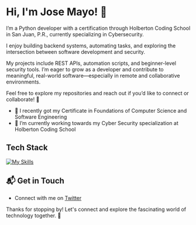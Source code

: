 # Hi, I'm Jose Mayo! 👋

I’m a Python developer with a certification through Holberton Coding School in San Juan, P.R., currently specializing in Cybersecurity.

I enjoy building backend systems, automating tasks, and exploring the intersection between software development and security.

My projects include REST APIs, automation scripts, and beginner-level security tools. I’m eager to grow as a developer and contribute to meaningful, real-world software—especially in remote and collaborative environments.

Feel free to explore my repositories and reach out if you’d like to connect or collaborate! 🚀
<!--
![Jose Mayo's Stats](https://github-readme-stats.vercel.app/api?username=MayitoPR3&theme=vue-dark&show_icons=true&hide_border=true&count_private=true)

## 🚀 About Me
-->
- 🔭 I recently got my Certificate in Foundations of Computer Science and Software Engineering
- 🌱 I’m currently working towards my Cyber Security specialization at Holberton Coding School
<!--
- 📝 I write in-depth, long-form articles on my website [theenthusiast.dev](https://theenthusiast.dev), accumulating over 20k views within just 2 months.
- 🌐 Proud member of the [Hackernoon Blogging Fellowship](https://hackernoon.com/), contributing to the tech community.
- ✍️ Content Writer at [freeCodeCamp](https://www.freecodecamp.org/), gearing up to share valuable insights with the global coding community.

## My Articles
- 
-->

## Tech Stack
[![My Skills](https://skillicons.dev/icons?i=python,ruby,js,html,css,docker,flask,sqlite)](https://skillicons.dev)


<!--
## 🌱 Currently Exploring

- 🚀 Learning Full Stack Web Development
  - Exploring the ins and outs of React and Redux for dynamic front-end experiences.
  - Navigating through the world of React Router for seamless page transitions.
  - Styling with Tailwind CSS to create modern and responsive user interfaces.
  - Building server-side applications with Django, a powerful Python web framework.
  - Diving into PostgreSQL for efficient and scalable database management.

 ## 🏆 Achievements

- 🌟 Completed Hacktoberfest 2023 - Contributed to open source projects and celebrated the spirit of collaboration.

-->
## 📬 Get in Touch

- Connect with me on [Twitter](https://twitter.com/mayitopr3)

Thanks for stopping by! Let's connect and explore the fascinating world of technology together. 🚀



<!--

Here are some ideas to get you started:

- 🔭 I’m currently working on ...
- 🌱 I’m currently learning ...
- 👯 I’m looking to collaborate on ...
- 🤔 I’m looking for help with ...
- 💬 Ask me about ...
- 📫 How to reach me: ...
- 😄 Pronouns: ...
- ⚡ Fun fact: ...
-->
